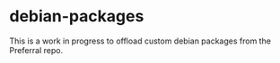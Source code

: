 # debian-packages
This is a work in progress to offload custom debian packages from the Preferral repo.
